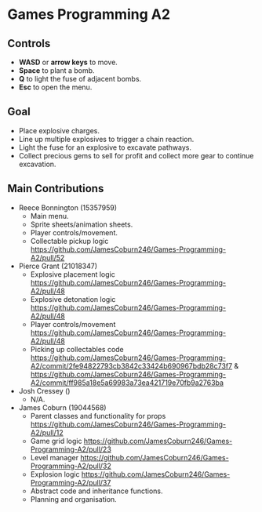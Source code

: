 # Games Programming A2

## Controls
* **WASD** or **arrow keys** to move.
* **Space** to plant a bomb.
* **Q** to light the fuse of adjacent bombs.
* **Esc** to open the menu.

## Goal
* Place explosive charges.
* Line up multiple explosives to trigger a chain reaction.
* Light the fuse for an explosive to excavate pathways.
* Collect precious gems to sell for profit and collect more gear to continue excavation.

## Main Contributions
* Reece Bonnington (15357959)
  * Main menu.
  * Sprite sheets/animation sheets.
  * Player controls/movement.
  * Collectable pickup logic https://github.com/JamesCoburn246/Games-Programming-A2/pull/52
* Pierce Grant (21018347)
  * Explosive placement logic https://github.com/JamesCoburn246/Games-Programming-A2/pull/48
  * Explosive detonation logic https://github.com/JamesCoburn246/Games-Programming-A2/pull/48
  * Player controls/movement https://github.com/JamesCoburn246/Games-Programming-A2/pull/48
  * Picking up collectables code https://github.com/JamesCoburn246/Games-Programming-A2/commit/2fe94822793cb3842c33424b690967bdb28c73f7 & https://github.com/JamesCoburn246/Games-Programming-A2/commit/ff985a18e5a69983a73ea421719e70fb9a2763ba
* Josh Cressey ()
  * N/A.
* James Coburn (19044568)
    * Parent classes and functionality for props https://github.com/JamesCoburn246/Games-Programming-A2/pull/12
    * Game grid logic https://github.com/JamesCoburn246/Games-Programming-A2/pull/23
    * Level manager https://github.com/JamesCoburn246/Games-Programming-A2/pull/32
    * Explosion logic https://github.com/JamesCoburn246/Games-Programming-A2/pull/37
    * Abstract code and inheritance functions.
    * Planning and organisation.
